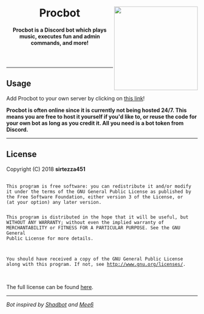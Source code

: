 <!DOCTYPE html>
<html>
<header>
    <img align="right" src="https://i.imgur.com/NTgAGc0.png" height="220" width="220">
    <h1>Procbot</h1>
    <p><b>Procbot is a Discord bot which plays music, executes fun and admin commands, and more!</b></p>
</header>

<body>
    <hr>
    <h2>Usage</h2>
    <p>Add Procbot to your own server by clicking on <a href="https://discordapp.com/api/oauth2/authorize?client_id=477014316063784961&permissions=8&scope=bot">this link</a>!</p>
    <p><b>Procbot is often online since it is currently not being hosted 24/7. This means you are free to host it yourself if you'd like to, or reuse the code for your own bot as long as you credit it. All you need is a bot token from Discord.</b></p>
    <hr>
    <h2>License</h2>
    <p>Copyright (C) 2018 <b>sirtezza451</b></p>
        <pre>
            <code>
This program is free software: you can redistribute it and/or modify
it under the terms of the GNU General Public License as published by
the Free Software Foundation, either version 3 of the License, or
(at your option) any later version.

This program is distributed in the hope that it will be useful,
but WITHOUT ANY WARRANTY; without even the implied warranty of
MERCHANTABILITY or FITNESS FOR A PARTICULAR PURPOSE.  See the
GNU General Public License for more details.

You should have received a copy of the GNU General Public License
along with this program.  If not, see <http://www.gnu.org/licenses/>.
            </code>
        </pre>
        <p>The full license can be found <a href="../master/LICENSE">here</a>.</p>
        <hr>
        <p><i>Bot inspired by <a href="https://github.com/Shadorc/Shadbot">Shadbot</a> and <a href="https://github.com/cookkkie/mee6">Mee6</i></a></p>
</body>
</html>

